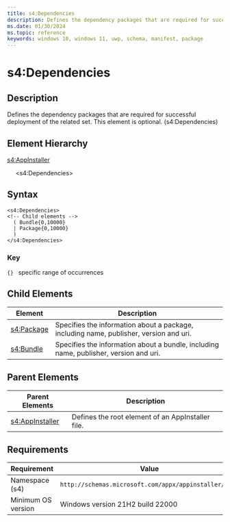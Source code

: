 ```yaml
---
title: s4:Dependencies
description: Defines the dependency packages that are required for successful deployment of the related set. This element is optional. (s4:Dependencies)
ms.date: 01/30/2024
ms.topic: reference
keywords: windows 10, windows 11, uwp, schema, manifest, package 
---
```


# s4:Dependencies

## Description

Defines the dependency packages that are required for successful deployment of the related set. This element is optional. (s4:Dependencies)

## Element Hierarchy

[s4:AppInstaller](element-s4-appinstaller.md)

&nbsp;&nbsp;&nbsp;&nbsp; &lt;s4:Dependencies&gt;

## Syntax

```syntax
<s4:Dependencies>
<!-- Child elements -->
  ( Bundle{0,10000}
  | Package{0,10000}
  )
</s4:Dependencies>
```

### Key

`{}`   specific range of occurrences


## Child Elements

| Element | Description |
| -----------| -------------|
| [s4:Package](element-s4-package.md) | Specifies the information about a package, including name, publisher, version and uri. |
| [s4:Bundle](element-s4-bundle.md) | Specifies the information about a bundle, including name, publisher, version and uri. |

## Parent Elements

| Parent Elements | Description |
|-----------------|-------------|
| [s4:AppInstaller](element-s4-optionalpackages.md) | Defines the root element of an AppInstaller file. |

## Requirements

| Requirement | Value |
| ---------------| -------------------------------------------------------------|
| Namespace (s4) | `http://schemas.microsoft.com/appx/appinstaller/2021` |
| Minimum OS version | Windows version 21H2 build 22000 |

